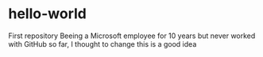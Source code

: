 # hello-world
First repository
Beeing a Microsoft employee for 10 years but never worked with GitHub so far, I thought to change this is a good idea
